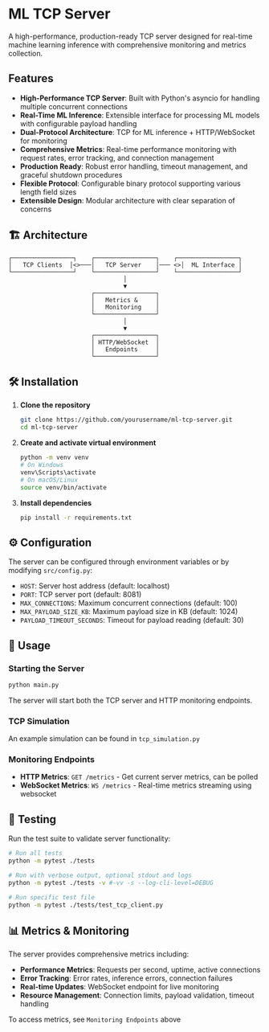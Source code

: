 # ML TCP Server

A high-performance, production-ready TCP server designed for real-time machine learning inference with comprehensive monitoring and metrics collection.

## Features

- **High-Performance TCP Server**: Built with Python's asyncio for handling multiple concurrent connections
- **Real-Time ML Inference**: Extensible interface for processing ML models with configurable payload handling
- **Dual-Protocol Architecture**: TCP for ML inference + HTTP/WebSocket for monitoring
- **Comprehensive Metrics**: Real-time performance monitoring with request rates, error tracking, and connection management
- **Production Ready**: Robust error handling, timeout management, and graceful shutdown procedures
- **Flexible Protocol**: Configurable binary protocol supporting various length field sizes
- **Extensible Design**: Modular architecture with clear separation of concerns

## 🏗️ Architecture

```
┌─────────────────┐    ┌─────────────────┐    ┌─────────────────┐
│   TCP Clients  │<>───│   TCP Server    │─── <>│  ML Interface │
└─────────────────┘    └─────────────────┘    └─────────────────┘
                                │
                                ▼
                       ┌─────────────────┐
                       │   Metrics &     │
                       │   Monitoring    │
                       └─────────────────┘
                                │
                                ▼
                       ┌─────────────────┐
                       │ HTTP/WebSocket  │
                       │   Endpoints     │
                       └─────────────────┘
```

## 🛠️ Installation

1. **Clone the repository**

   ```bash
   git clone https://github.com/yourusername/ml-tcp-server.git
   cd ml-tcp-server
   ```

2. **Create and activate virtual environment**

   ```bash
   python -m venv venv
   # On Windows
   venv\Scripts\activate
   # On macOS/Linux
   source venv/bin/activate
   ```

3. **Install dependencies**
   ```bash
   pip install -r requirements.txt
   ```

## ⚙️ Configuration

The server can be configured through environment variables or by modifying `src/config.py`:

- `HOST`: Server host address (default: localhost)
- `PORT`: TCP server port (default: 8081)
- `MAX_CONNECTIONS`: Maximum concurrent connections (default: 100)
- `MAX_PAYLOAD_SIZE_KB`: Maximum payload size in KB (default: 1024)
- `PAYLOAD_TIMEOUT_SECONDS`: Timeout for payload reading (default: 30)

## 🚀 Usage

### Starting the Server

```bash
python main.py
```

The server will start both the TCP server and HTTP monitoring endpoints.

### TCP Simulation

An example simulation can be found in `tcp_simulation.py`

### Monitoring Endpoints

- **HTTP Metrics**: `GET /metrics` - Get current server metrics, can be polled
- **WebSocket Metrics**: `WS /metrics` - Real-time metrics streaming using websocket

## 🧪 Testing

Run the test suite to validate server functionality:

```bash
# Run all tests
python -m pytest ./tests

# Run with verbose output, optional stdout and logs
python -m pytest ./tests -v #-vv -s --log-cli-level=DEBUG

# Run specific test file
python -m pytest ./tests/test_tcp_client.py
```

## 📊 Metrics & Monitoring

The server provides comprehensive metrics including:

- **Performance Metrics**: Requests per second, uptime, active connections
- **Error Tracking**: Error rates, inference errors, connection failures
- **Real-time Updates**: WebSocket endpoint for live monitoring
- **Resource Management**: Connection limits, payload validation, timeout handling

To access metrics, see `Monitoring Endpoints` above
